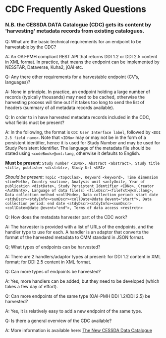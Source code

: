 # CDC Frequently Asked Questions

### N.B. the CESSDA DATA Catalogue (CDC) gets its content by 'harvesting' metadata records from existing catalogues.

Q: What are the basic technical requirements for an endpoint to be harvestable by the CDC?

A: An OAI-PMH compliant REST API that returns DDI 1.2 or DDI 2.5 content in XML format.
In practice, that means the endpoint can be implemented by NESSTAR, Dataverse, Kuha2, jOAI etc.

Q: Any there other requirements for a harvestable endpoint (CV’s, languages)?

A: None in principle. In practice, an endpoint holding a large number of records (typically thousands) may need to be cached, otherwise the harvesting process will time out if it takes too long to send the list of headers (summary of all metadata records available).


Q: In order to in have harvested metadata records included in the CDC, what fields must be present?

A: In the following, the format is `CDC User Interface label`, followed by `<DDI 2.5 field name>`.
Note that `<IDNo>` may or may not be in the form of a persistent identifier, hence it is used for Study Number and may be used for Study Persistent Identifier. The language of the metadata file should be stated using `<codeBook>@xml:lang`, otherwise it defaults to English.
 
**Must be present**: `Study number <IDNo>, Abstract <abstract>, Study title <titl>, publisher <distrbtr>, Study Url <URI>`
 
*Should be present*: `Topic <topcClas>, Keyword <keyword>, Time dimension <timeMeth>, Country <nation>, Analysis unit <anlyUnit>, Year of publication <distDate>, Study Persistent Identifier <IDNo>, Creator <AuthEnty>, Language of data file(s) <fileDscr><fileTxt>@xml:lang>, Data collection method <collMode>, Data collection period: start date <stdyDscr><stdyInfo><sumDscr><collDate>@date @event="start">, Data collection period: end date <stdyDscr><stdyInfo><sumDscr><collDate>@date @event="end">, Terms of data access <restrctn>`
 
 
Q: How does the metadata harvester part of the CDC work?

A: The harvester is provided with a list of URLs of the endpoints, and the handler type to use for each.
A handler is an adaptor that converts the format of the harvested metadata to CMM standard in JSON format.


Q; What types of endpoints can be harvested?

A: There are 2 handlers/adaptor types at present: for DDI 1.2 content in XML format; for DDI 2.5 content in XML format. 

Q: Can more types of endpoints be harvested?

A: Yes, more handlers can be added, but they need to be developed (which takes a few day of effort). 

Q: Can more endpoints of the same type (OAI-PMH DDI 1.2/DDI 2.5) be harvested?

A: Yes, it is relatively easy to add a new endpoint of the same type.
  
Q: Is there a general overview of the CDC available?

A: More information is available here: [The New CESSDA Data Catalogue](https://zenodo.org/record/2530106#.XJIiRSj7SUk)
 